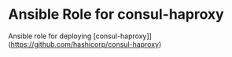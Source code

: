 Ansible Role for consul-haproxy
===============================

Ansible role for deploying [consul-haproxy]](https://github.com/hashicorp/consul-haproxy)

